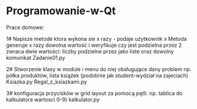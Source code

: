 # Programowanie-w-Qt

Prace domowe:

1#
Napisze metode ktora wykona sie x razy - podaje użytkownik x
Metoda generuje x razy dowolna wartość i weryfikuje czy jest podzielna przez 2 zwraca dwie wartości: liczby podzielne przez jako liste oraz dowolny komunikat
Zadanie01.py

2#
Stworzenie klasy w module i menu do niej obsługujące dany problem np. półka produktów, lista książek (podobnie jak student-wydział na zajeciach)
Ksiazka.py
Regal_z_ksiazkami.py

3#
konfiguracja przycisków w grid layout za pomocą pętli. np. tablica do kalkulatora wartosci 0-9)
kalkulator.py
